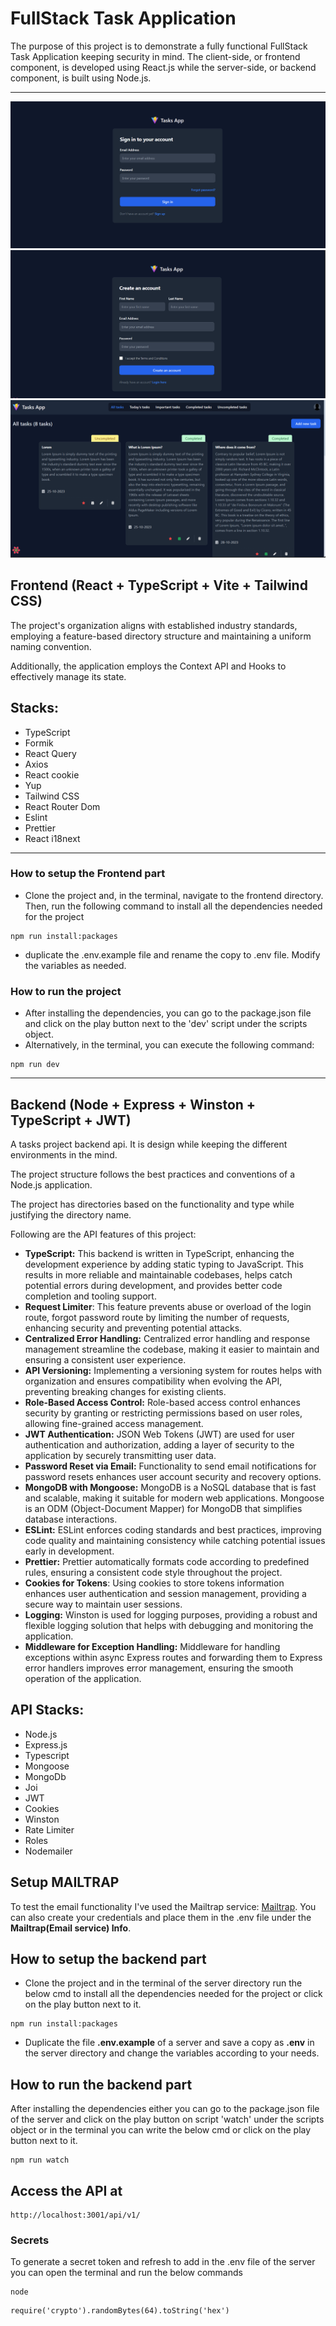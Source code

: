 # FullStack Task Application

The purpose of this project is to demonstrate a fully functional FullStack Task Application keeping security in mind. The client-side, or frontend component, is developed using React.js while the server-side, or backend component, is built using Node.js.

<hr />

![Signin page](signin.png)
![Register page](register.png)
![Home page](home.png)

## Frontend (React + TypeScript + Vite + Tailwind CSS)
The project's organization aligns with established industry standards, employing a feature-based directory structure and maintaining a uniform naming convention. 

Additionally, the application employs the Context API and Hooks to effectively manage its state.

## Stacks:
- TypeScript
- Formik
- React Query
- Axios
- React cookie
- Yup
- Tailwind CSS
- React Router Dom
- Eslint
- Prettier
- React i18next

<hr>

### How to setup the Frontend part

- Clone the project and, in the terminal, navigate to the frontend directory. Then, run the following command to install all the dependencies needed for the project

```
npm run install:packages
```

- duplicate the .env.example file and rename the copy to .env file. Modify the variables as needed.

### How to run the project

- After installing the dependencies, you can go to the package.json file and click on the play button next to the 'dev' script under the scripts object.
- Alternatively, in the terminal, you can execute the following command:

```
npm run dev
```

<hr />

## Backend (Node + Express + Winston + TypeScript + JWT)

A tasks project backend api. It is design while keeping the different environments in the mind.

The project structure follows the best practices and conventions of a Node.js application.

The project has directories based on the functionality and type while justifying the directory name.

Following are the API features of this project:
- **TypeScript:** This backend is written in TypeScript, enhancing the development experience by adding static typing to JavaScript. This results in more reliable and maintainable codebases, helps catch potential errors during development, and provides better code completion and tooling support.
- **Request Limiter**: This feature prevents abuse or overload of the login route, forgot password route by limiting the number of requests, enhancing security and preventing potential attacks.
- **Centralized Error Handling:** Centralized error handling and response management streamline the codebase, making it easier to maintain and ensuring a consistent user experience.
- **API Versioning:** Implementing a versioning system for routes helps with organization and ensures compatibility when evolving the API, preventing breaking changes for existing clients.
- **Role-Based Access Control:** Role-based access control enhances security by granting or restricting permissions based on user roles, allowing fine-grained access management.
- **JWT Authentication:** JSON Web Tokens (JWT) are used for user authentication and authorization, adding a layer of security to the application by securely transmitting user data.
- **Password Reset via Email:** Functionality to send email notifications for password resets enhances user account security and recovery options.
- **MongoDB with Mongoose:** MongoDB is a NoSQL database that is fast and scalable, making it suitable for modern web applications. Mongoose is an ODM (Object-Document Mapper) for MongoDB that simplifies database interactions.
- **ESLint:** ESLint enforces coding standards and best practices, improving code quality and maintaining consistency while catching potential issues early in development.
- **Prettier:** Prettier automatically formats code according to predefined rules, ensuring a consistent code style throughout the project.
- **Cookies for Tokens**: Using cookies to store tokens information enhances user authentication and session management, providing a secure way to maintain user sessions.
- **Logging:** Winston is used for logging purposes, providing a robust and flexible logging solution that helps with debugging and monitoring the application.
- **Middleware for Exception Handling:** Middleware for handling exceptions within async Express routes and forwarding them to Express error handlers improves error management, ensuring the smooth operation of the application.

## API Stacks:
- Node.js
- Express.js
- Typescript
- Mongoose
- MongoDb
- Joi
- JWT
- Cookies
- Winston
- Rate Limiter
- Roles
- Nodemailer

## Setup MAILTRAP
To test the email functionality I've used the Mailtrap service: <a href="https://mailtrap.io/" target="_blank">Mailtrap</a>.
You can also create your credentials and place them in the .env file under the **Mailtrap(Email service) Info**.

## How to setup the backend part

- Clone the project and in the terminal of the server directory run the below cmd to install all the dependencies needed for the project or click on the play button next to it.

```
npm run install:packages
```

- Duplicate the file **.env.example** of a server and save a copy as **.env** in the server directory and change the variables according to your needs.

## How to run the backend part

After installing the dependencies either you can go to the package.json file of the server and click on the play button on script 'watch' under the scripts object or in the terminal you can write the below cmd or click on the play button next to it.

```
npm run watch
```

## Access the API at

```
http://localhost:3001/api/v1/
```

### Secrets

To generate a secret token and refresh to add in the .env file of the server you can open the terminal and run the below commands

```
node
```
```
require('crypto').randomBytes(64).toString('hex')
```
